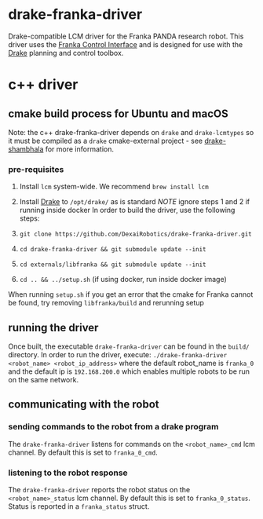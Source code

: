 # drake-franka-driver
Drake-compatible LCM driver for the Franka PANDA research robot. This driver uses the [Franka Control Interface](https://frankaemika.github.io/docs/) and is designed for use with the [Drake](https://drake.mit.edu/) planning and control toolbox. 
# c++ driver
## cmake build process for Ubuntu and macOS
Note: the c++ drake-franka-driver depends on `drake` and `drake-lcmtypes` so it must be compiled as a `drake` cmake-external project - see [drake-shambhala](https://github.com/RobotLocomotion/drake-shambhala) for more information. 
### pre-requisites
1. Install `lcm` system-wide. We recommend `brew install lcm`
2. Install [Drake](https://drake.mit.edu/) to `/opt/drake/` as is standard 
*NOTE* ignore steps 1 and 2 if running inside docker
In order to build the driver, use the following steps:

3. `git clone https://github.com/DexaiRobotics/drake-franka-driver.git`
4. `cd drake-franka-driver && git submodule update --init`
5. `cd externals/libfranka && git submodule update --init`
6. `cd .. && ../setup.sh` (if using docker, run inside docker image)

When running `setup.sh` if you get an error that the cmake for Franka cannot be found, try removing `libfranka/build` and rerunning setup

## running the driver
Once built, the executable `drake-franka-driver` can be found in the `build/` directory. In order to run the driver, execute:
`./drake-franka-driver <robot_name> <robot_ip_address>` 
where the default robot_name is `franka_0` and the default ip is `192.168.200.0` which enables multiple robots to be run on the same network. 
## communicating with the robot
### sending commands to the robot from a drake program
The `drake-franka-driver` listens for commands on the `<robot_name>_cmd` lcm channel. By default this is set to `franka_0_cmd`.
### listening to the robot response
The `drake-franka-driver` reports the robot status on the `<robot_name>_status` lcm channel. By default this is set to `franka_0_status`. Status is reported in a `franka_status` struct.


